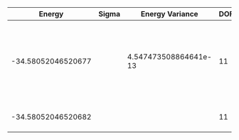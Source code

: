 | Energy              | Sigma | Energy Variance       | DOF | Einf                | Method                                                       | Reference |
|---------------------|-------|-----------------------|-----|---------------------|--------------------------------------------------------------|-----------|
| -34.58052046520677  |       | 4.547473508864641e-13 | 11  | -31.843050000043313 | DMRG (bond dimension 100) using fork tensor product states with U(1) symmetries for charge and spin sector | TODO: ask Xiaodong |
| -34.58052046520682  |       |                       | 11  | -31.843050000043313 | Exact diagonalization                                        | TODO: ask Xiaodong |
